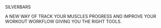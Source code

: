SILVERBARS 


A NEW WAY OF TRACK YOUR MUSCLES PROGRESS AND IMPROVE YOUR WORKOUT WORKFLOW 
GIVING YOU THE RIGHT TOOLS.


